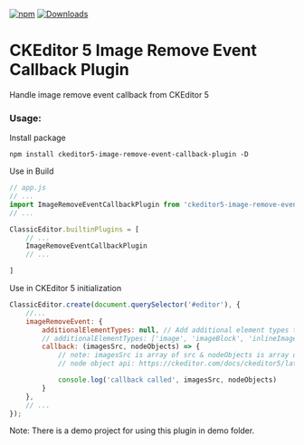 [![npm](https://img.shields.io/npm/v/ckeditor5-image-remove-event-callback-plugin.svg)](https://www.npmjs.com/package/ckeditor5-image-remove-event-callback-plugin) [![Downloads](https://img.shields.io/npm/dt/ckeditor5-image-remove-event-callback-plugin.svg)](https://www.npmjs.com/package/ckeditor5-image-remove-event-callback-plugin)

# CKEditor 5 Image Remove Event Callback Plugin

Handle image remove event callback from CKEditor 5

### Usage:

Install package

```
npm install ckeditor5-image-remove-event-callback-plugin -D
```


Use in Build

```js
// app.js
// ...
import ImageRemoveEventCallbackPlugin from 'ckeditor5-image-remove-event-callback-plugin'; // Add this
// ...

ClassicEditor.builtinPlugins = [
    // ...
    ImageRemoveEventCallbackPlugin
    // ...

]
```
Use in CKEditor 5 initialization
```js
ClassicEditor.create(document.querySelector('#editor'), {
    //... 
    imageRemoveEvent: {
        additionalElementTypes: null, // Add additional element types to invoke callback events. Default is null and it's not required. Already included ['image','imageBlock','inlineImage']
        // additionalElementTypes: ['image', 'imageBlock', 'inlineImage'], // Demo to write additional element types
        callback: (imagesSrc, nodeObjects) => {
            // note: imagesSrc is array of src & nodeObjects is array of nodeObject
            // node object api: https://ckeditor.com/docs/ckeditor5/latest/api/module_engine_model_node-Node.html

            console.log('callback called', imagesSrc, nodeObjects)
        }
    },
    // ...
});
```

Note: There is a demo project for using this plugin in demo folder.